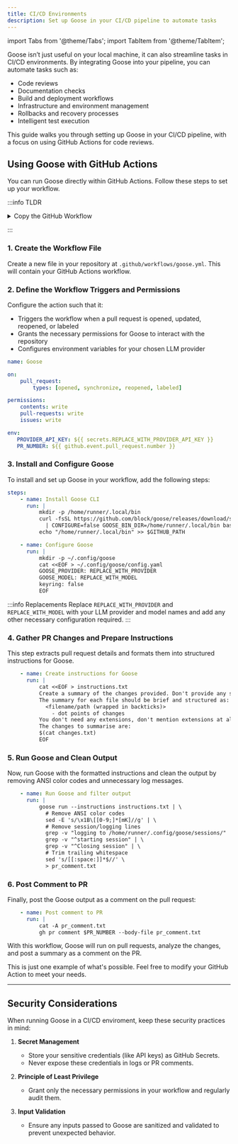 ```yaml
---
title: CI/CD Environments
description: Set up Goose in your CI/CD pipeline to automate tasks
---
```


import Tabs from '@theme/Tabs';
import TabItem from '@theme/TabItem';

Goose isn’t just useful on your local machine, it can also streamline tasks in CI/CD environments. By integrating Goose into your pipeline, you can automate tasks such as:

- Code reviews
- Documentation checks
- Build and deployment workflows
- Infrastructure and environment management
- Rollbacks and recovery processes
- Intelligent test execution

This guide walks you through setting up Goose in your CI/CD pipeline, with a focus on using GitHub Actions for code reviews.


## Using Goose with GitHub Actions
You can run Goose directly within GitHub Actions. Follow these steps to set up your workflow.

:::info TLDR
<details>
   <summary>Copy the GitHub Workflow</summary>
   
   ```yaml title="goose.yml"


name: Goose

on:
   pull_request:
      types: [opened, synchronize, reopened, labeled]

permissions:
   contents: write
   pull-requests: write
   issues: write

env:
   PROVIDER_API_KEY: ${{ secrets.REPLACE_WITH_PROVIDER_API_KEY }}
   PR_NUMBER: ${{ github.event.pull_request.number }}
   GH_TOKEN: ${{ github.token }}

jobs:
   goose-comment:
      name: Goose Comment
      runs-on: ubuntu-latest
      steps:
         - name: Check out repository
           uses: actions/checkout@v4
           with:
              fetch-depth: 0

         - name: Gather PR information
           run: |
              {
              echo "# Files Changed"
              gh pr view $PR_NUMBER --json files \
                 -q '.files[] | "* " + .path + " (" + (.additions|tostring) + " additions, " + (.deletions|tostring) + " deletions)"'
              echo ""
              echo "# Changes Summary"
              gh pr diff $PR_NUMBER
              } > changes.txt

         - name: Install Goose CLI
           run: |
              mkdir -p /home/runner/.local/bin
              curl -fsSL https://github.com/block/goose/releases/download/stable/download_cli.sh \
              | CONFIGURE=false GOOSE_BIN_DIR=/home/runner/.local/bin bash
              echo "/home/runner/.local/bin" >> $GITHUB_PATH

         - name: Configure Goose
           run: |
              mkdir -p ~/.config/goose
              cat <<EOF > ~/.config/goose/config.yaml
              GOOSE_PROVIDER: REPLACE_WITH_PROVIDER
              GOOSE_MODEL: REPLACE_WITH_MODEL
              keyring: false
              EOF

         - name: Create instructions for Goose
           run: |
              cat <<EOF > instructions.txt
              Create a summary of the changes provided. Don't provide any session or logging details.
              The summary for each file should be brief and structured as:
              <filename/path (wrapped in backticks)>
                 - dot points of changes
              You don't need any extensions, don't mention extensions at all.
              The changes to summarise are:
              $(cat changes.txt)
              EOF

         - name: Test
           run: cat instructions.txt

         - name: Run Goose and filter output
           run: |
              goose run --instructions instructions.txt | \
              # Remove ANSI color codes
              sed -E 's/\x1B\[[0-9;]*[mK]//g' | \
              # Remove session/logging lines
              grep -v "logging to /home/runner/.config/goose/sessions/" | \
              grep -v "^starting session" | \
              grep -v "^Closing session" | \
              # Trim trailing whitespace
              sed 's/[[:space:]]*$//' \
              > pr_comment.txt

         - name: Post comment to PR
           run: |
              cat -A pr_comment.txt
              gh pr comment $PR_NUMBER --body-file pr_comment.txt

   ```
</details>

:::

### 1. Create the Workflow File

Create a new file in your repository at `.github/workflows/goose.yml`. This will contain your GitHub Actions workflow.

### 2. Define the Workflow Triggers and Permissions

Configure the action such that it:

- Triggers the workflow when a pull request is opened, updated, reopened, or labeled
- Grants the necessary permissions for Goose to interact with the repository
- Configures environment variables for your chosen LLM provider

```yaml
name: Goose

on:
    pull_request:
        types: [opened, synchronize, reopened, labeled]

permissions:
    contents: write
    pull-requests: write
    issues: write

env:
   PROVIDER_API_KEY: ${{ secrets.REPLACE_WITH_PROVIDER_API_KEY }}
   PR_NUMBER: ${{ github.event.pull_request.number }}
```


### 3. Install and Configure Goose

To install and set up Goose in your workflow, add the following steps:

```yaml
steps:
    - name: Install Goose CLI
      run: |
          mkdir -p /home/runner/.local/bin
          curl -fsSL https://github.com/block/goose/releases/download/stable/download_cli.sh \
            | CONFIGURE=false GOOSE_BIN_DIR=/home/runner/.local/bin bash
          echo "/home/runner/.local/bin" >> $GITHUB_PATH

    - name: Configure Goose
      run: |
          mkdir -p ~/.config/goose
          cat <<EOF > ~/.config/goose/config.yaml
          GOOSE_PROVIDER: REPLACE_WITH_PROVIDER
          GOOSE_MODEL: REPLACE_WITH_MODEL
          keyring: false
          EOF
```

:::info Replacements
Replace `REPLACE_WITH_PROVIDER` and `REPLACE_WITH_MODEL` with your LLM provider and model names and add any other necessary configuration required.
:::

### 4. Gather PR Changes and Prepare Instructions

This step extracts pull request details and formats them into structured instructions for Goose.

```yaml
    - name: Create instructions for Goose
      run: |
          cat <<EOF > instructions.txt
          Create a summary of the changes provided. Don't provide any session or logging details.
          The summary for each file should be brief and structured as:
            <filename/path (wrapped in backticks)>
              - dot points of changes
          You don't need any extensions, don't mention extensions at all.
          The changes to summarise are:
          $(cat changes.txt)
          EOF
```

### 5. Run Goose and Clean Output

Now, run Goose with the formatted instructions and clean the output by removing ANSI color codes and unnecessary log messages.

```yaml
    - name: Run Goose and filter output
      run: |
          goose run --instructions instructions.txt | \
            # Remove ANSI color codes
            sed -E 's/\x1B\[[0-9;]*[mK]//g' | \
            # Remove session/logging lines
            grep -v "logging to /home/runner/.config/goose/sessions/" | \
            grep -v "^starting session" | \
            grep -v "^Closing session" | \
            # Trim trailing whitespace
            sed 's/[[:space:]]*$//' \
            > pr_comment.txt
```

### 6. Post Comment to PR

Finally, post the Goose output as a comment on the pull request:

```yaml
    - name: Post comment to PR
      run: |
          cat -A pr_comment.txt
          gh pr comment $PR_NUMBER --body-file pr_comment.txt
```

With this workflow, Goose will run on pull requests, analyze the changes, and post a summary as a comment on the PR.

This is just one example of what's possible. Feel free to modify your GitHub Action to meet your needs.

---

## Security Considerations

When running Goose in a CI/CD enviroment, keep these security practices in mind:

1. **Secret Management**
      - Store your sensitive credentials (like API keys) as GitHub Secrets. 
      - Never expose these credentials in logs or PR comments.

2. **Principle of Least Privilege**
      - Grant only the necessary permissions in your workflow and regularly audit them.

3. **Input Validation**
      - Ensure any inputs passed to Goose are sanitized and validated to prevent unexpected behavior.
